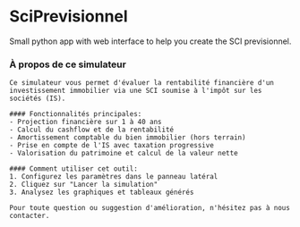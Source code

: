 # SciPrevisionnel
Small python app with web interface to help you create the SCI previsionnel.

### À propos de ce simulateur
    
    Ce simulateur vous permet d'évaluer la rentabilité financière d'un investissement immobilier via une SCI soumise à l'impôt sur les sociétés (IS).
    
    #### Fonctionnalités principales:
    - Projection financière sur 1 à 40 ans
    - Calcul du cashflow et de la rentabilité
    - Amortissement comptable du bien immobilier (hors terrain)
    - Prise en compte de l'IS avec taxation progressive
    - Valorisation du patrimoine et calcul de la valeur nette
    
    #### Comment utiliser cet outil:
    1. Configurez les paramètres dans le panneau latéral
    2. Cliquez sur "Lancer la simulation"
    3. Analysez les graphiques et tableaux générés
    
    Pour toute question ou suggestion d'amélioration, n'hésitez pas à nous contacter.
